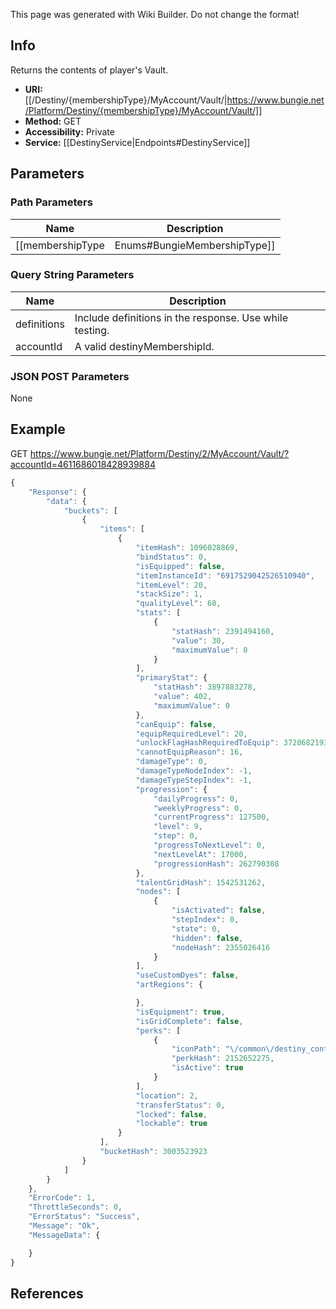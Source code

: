 <span class="wiki-builder">This page was generated with Wiki Builder. Do not change the format!</span>

## Info
Returns the contents of player's Vault.
* **URI:** [[/Destiny/{membershipType}/MyAccount/Vault/|https://www.bungie.net/Platform/Destiny/{membershipType}/MyAccount/Vault/]]
* **Method:** GET
* **Accessibility:** Private
* **Service:** [[DestinyService|Endpoints#DestinyService]]

## Parameters
### Path Parameters
Name | Description
---- | -----------
[[membershipType|Enums#BungieMembershipType]] | A valid Bungie.net membershipType.

### Query String Parameters
Name | Description
---- | -----------
definitions | Include definitions in the response. Use while testing.
accountId | A valid destinyMembershipId.

### JSON POST Parameters
None

## Example
GET https://www.bungie.net/Platform/Destiny/2/MyAccount/Vault/?accountId=4611686018428939884
```javascript
{
    "Response": {
        "data": {
            "buckets": [
                {
                    "items": [
                        {
                            "itemHash": 1096028869,
                            "bindStatus": 0,
                            "isEquipped": false,
                            "itemInstanceId": "6917529042526510940",
                            "itemLevel": 20,
                            "stackSize": 1,
                            "qualityLevel": 60,
                            "stats": [
                                {
                                    "statHash": 2391494160,
                                    "value": 30,
                                    "maximumValue": 0
                                }
                            ],
                            "primaryStat": {
                                "statHash": 3897883278,
                                "value": 402,
                                "maximumValue": 0
                            },
                            "canEquip": false,
                            "equipRequiredLevel": 20,
                            "unlockFlagHashRequiredToEquip": 3720682193,
                            "cannotEquipReason": 16,
                            "damageType": 0,
                            "damageTypeNodeIndex": -1,
                            "damageTypeStepIndex": -1,
                            "progression": {
                                "dailyProgress": 0,
                                "weeklyProgress": 0,
                                "currentProgress": 127500,
                                "level": 9,
                                "step": 0,
                                "progressToNextLevel": 0,
                                "nextLevelAt": 17000,
                                "progressionHash": 262790308
                            },
                            "talentGridHash": 1542531262,
                            "nodes": [
                                {
                                    "isActivated": false,
                                    "stepIndex": 0,
                                    "state": 0,
                                    "hidden": false,
                                    "nodeHash": 2355026416
                                }
                            ],
                            "useCustomDyes": false,
                            "artRegions": {

                            },
                            "isEquipment": true,
                            "isGridComplete": false,
                            "perks": [
                                {
                                    "iconPath": "\/common\/destiny_content\/icons\/7bae5fb01662288f1e2dbb528af9f4dc.png",
                                    "perkHash": 2152652275,
                                    "isActive": true
                                }
                            ],
                            "location": 2,
                            "transferStatus": 0,
                            "locked": false,
                            "lockable": true
                        }
                    ],
                    "bucketHash": 3003523923
                }
            ]
        }
    },
    "ErrorCode": 1,
    "ThrottleSeconds": 0,
    "ErrorStatus": "Success",
    "Message": "Ok",
    "MessageData": {

    }
}
```

## References
